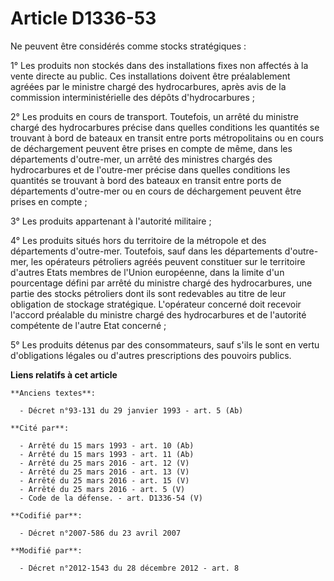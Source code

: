 # Article D1336-53

Ne peuvent être considérés comme stocks stratégiques :

1° Les produits non stockés dans des installations fixes non affectés à la vente directe au public. Ces installations doivent
être préalablement agréées par le ministre chargé des hydrocarbures, après avis de la commission interministérielle des
dépôts d'hydrocarbures ;

2° Les produits en cours de transport. Toutefois, un arrêté du ministre chargé des hydrocarbures précise dans quelles
conditions les quantités se trouvant à bord de bateaux en transit entre ports métropolitains ou en cours de déchargement
peuvent être prises en compte de même, dans les départements d'outre-mer, un arrêté des ministres chargés des hydrocarbures
et de l'outre-mer précise dans quelles conditions les quantités se trouvant à bord des bateaux en transit entre ports de
départements d'outre-mer ou en cours de déchargement peuvent être prises en compte ;

3° Les produits appartenant à l'autorité militaire ;

4° Les produits situés hors du territoire de la métropole et des départements d'outre-mer. Toutefois, sauf dans les
départements d'outre-mer, les opérateurs pétroliers agréés peuvent constituer sur le territoire d'autres Etats membres de
l'Union européenne, dans la limite d'un pourcentage défini par arrêté du ministre chargé des hydrocarbures, une partie des
stocks pétroliers dont ils sont redevables au titre de leur obligation de stockage stratégique. L'opérateur concerné doit
recevoir l'accord préalable du ministre chargé des hydrocarbures et de l'autorité compétente de l'autre Etat concerné  ;

5° Les produits détenus par des consommateurs, sauf s'ils le sont en vertu d'obligations légales ou d'autres prescriptions
des pouvoirs publics.

**Liens relatifs à cet article**

	**Anciens textes**:

	  - Décret n°93-131 du 29 janvier 1993 - art. 5 (Ab)

	**Cité par**:

	  - Arrêté du 15 mars 1993 - art. 10 (Ab)
	  - Arrêté du 15 mars 1993 - art. 11 (Ab)
	  - Arrêté du 25 mars 2016 - art. 12 (V)
	  - Arrêté du 25 mars 2016 - art. 13 (V)
	  - Arrêté du 25 mars 2016 - art. 15 (V)
	  - Arrêté du 25 mars 2016 - art. 5 (V)
	  - Code de la défense. - art. D1336-54 (V)

	**Codifié par**:

	  - Décret n°2007-586 du 23 avril 2007

	**Modifié par**:

	  - Décret n°2012-1543 du 28 décembre 2012 - art. 8
